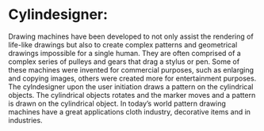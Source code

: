 # Cylindesigner:

 Drawing machines have been developed to not only assist the rendering of life-like drawings but also to create complex patterns and geometrical drawings impossible for a single human. They are often comprised of a complex series of pulleys and gears that drag a stylus or pen.  Some of these machines were invented for commercial purposes, such as enlarging and copying images, others were created more for entertainment purposes. 
                                             The cylndesigner upon the user initiation draws a pattern on the cylindrical objects. The cylindrical objects rotates and the marker moves and a pattern is drawn on the cylindrical object.  In today’s world pattern drawing machines have a great applications cloth industry, decorative items and in industries.

